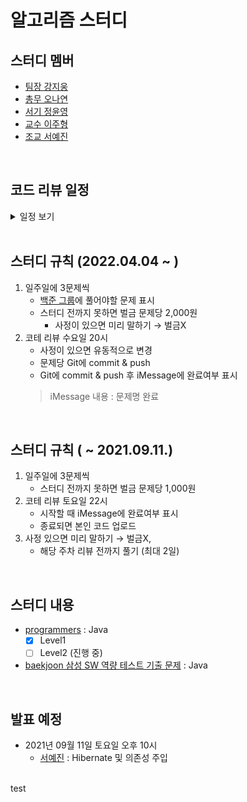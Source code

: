 # 알고리즘 스터디

## 스터디 멤버
- [팀장 강지웅](https://github.com/JIW00NG)
- [총무 오나연](https://github.com/yeon97)
- [서기 정윤영](https://github.com/Zzeongyx2)
- [교수 이주형](https://github.com/yamiblack)
- [조교 서예진](https://github.com/yejin25)

<br>

## 코드 리뷰 일정
<details>
    <summary>일정 보기</summary>
    1. 2022년 04월 13일 수요일 20시
</details>

<br>

## 스터디 규칙 (2022.04.04 ~ )
1. 일주일에 3문제씩
    - [백준 그룹]()에 풀어야할 문제 표시
    - 스터디 전까지 못하면 벌금 문제당 2,000원
        - 사정이 있으면 미리 말하기 → 벌금X  
2. 코테 리뷰 수요일 20시
    - 사정이 있으면 유동적으로 변경
    - 문제당 Git에 commit & push
    - Git에 commit & push 후 iMessage에 완료여부 표시
    > iMessage 내용 : 문제명 완료

<br>

## 스터디 규칙 ( ~ 2021.09.11.)
1. 일주일에 3문제씩
    - 스터디 전까지 못하면 벌금 문제당 1,000원
2. 코테 리뷰 토요일 22시
    - 시작할 때 iMessage에 완료여부 표시
    - 종료되면 본인 코드 업로드
3. 사정 있으면 미리 말하기 → 벌금X, 
    - 해당 주차 리뷰 전까지 풀기 (최대 2일)

<br>

## 스터디 내용
- [programmers](https://programmers.co.kr/learn/challenges) : Java 
    - [x] Level1
    - [ ] Level2 (진행 중)
- [baekjoon 삼성 SW 역량 테스트 기출 문제](https://www.acmicpc.net/workbook/view/1152) : Java

<br>

## 발표 예정
- 2021년 09월 11일 토요일 오후 10시
    - [서예진](https://github.com/yejin25) : Hibernate 및 의존성 주입


<br>
test 
